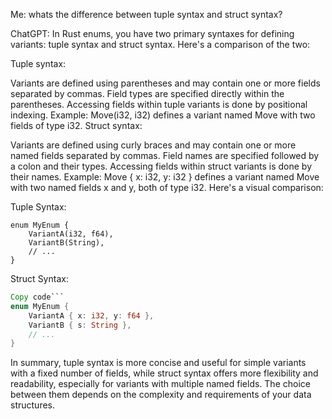 Me: whats the difference between tuple syntax and struct syntax?

ChatGPT:
In Rust enums, you have two primary syntaxes for defining variants: tuple syntax and struct syntax. Here's a comparison of the two:

Tuple syntax:

Variants are defined using parentheses and may contain one or more fields separated by commas.
Field types are specified directly within the parentheses.
Accessing fields within tuple variants is done by positional indexing.
Example: Move(i32, i32) defines a variant named Move with two fields of type i32.
Struct syntax:

Variants are defined using curly braces and may contain one or more named fields separated by commas.
Field names are specified followed by a colon and their types.
Accessing fields within struct variants is done by their names.
Example: Move { x: i32, y: i32 } defines a variant named Move with two named fields x and y, both of type i32.
Here's a visual comparison:

Tuple Syntax:

```
enum MyEnum {
    VariantA(i32, f64),
    VariantB(String),
    // ...
}
```

Struct Syntax:

```rust
Copy code```
enum MyEnum {
    VariantA { x: i32, y: f64 },
    VariantB { s: String },
    // ...
}
```
In summary, tuple syntax is more concise and useful for simple variants with a fixed number of fields, while struct syntax offers more flexibility and readability, especially for variants with multiple named fields. The choice between them depends on the complexity and requirements of your data structures.